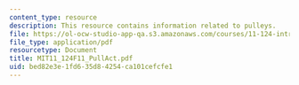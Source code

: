 ```yaml
---
content_type: resource
description: This resource contains information related to pulleys.
file: https://ol-ocw-studio-app-qa.s3.amazonaws.com/courses/11-124-introduction-to-education-looking-forward-and-looking-back-on-education-fall-2011/bed82e3e1fd635d84254ca101cefcfe1_MIT11_124F11_PullAct.pdf
file_type: application/pdf
resourcetype: Document
title: MIT11_124F11_PullAct.pdf
uid: bed82e3e-1fd6-35d8-4254-ca101cefcfe1
---
```

